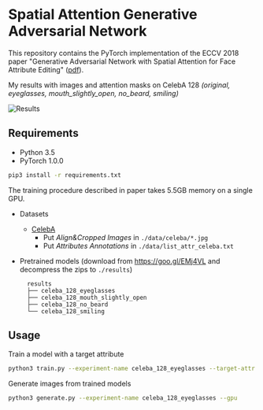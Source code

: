 # Spatial Attention Generative Adversarial Network

This repository contains the PyTorch implementation of the ECCV 2018 paper "Generative Adversarial Network with Spatial Attention for Face Attribute Editing" ([pdf](http://openaccess.thecvf.com/content_ECCV_2018/papers/Gang_Zhang_Generative_Adversarial_Network_ECCV_2018_paper.pdf)).

My results with images and attention masks on CelebA 128 _(original, eyeglasses, mouth_slightly_open, no_beard, smiling)_

![Results](https://github.com/elvisyjlin/SpatialAttentionGAN/blob/master/pics/4_attr_results.jpg)


## Requirements

* Python 3.5
* PyTorch 1.0.0

```bash
pip3 install -r requirements.txt
```

The training procedure described in paper takes 5.5GB memory on a single GPU.

* Datasets
  * [CelebA](http://mmlab.ie.cuhk.edu.hk/projects/CelebA.html)
    * Put _Align&Cropped Images_ in `./data/celeba/*.jpg`
    * Put _Attributes Annotations_ in `./data/list_attr_celeba.txt`

* Pretrained models (download from https://goo.gl/EMj4VL and decompress the zips to `./results`)
  ```
    results
    ├── celeba_128_eyeglasses
    ├── celeba_128_mouth_slightly_open
    ├── celeba_128_no_beard
    └── celeba_128_smiling
  ```

## Usage

Train a model with a target attribute

```bash
python3 train.py --experiment-name celeba_128_eyeglasses --target-attr Eyeglasses --gpu
```

Generate images from trained models

```bash
python3 generate.py --experiment-name celeba_128_eyeglasses --gpu
```